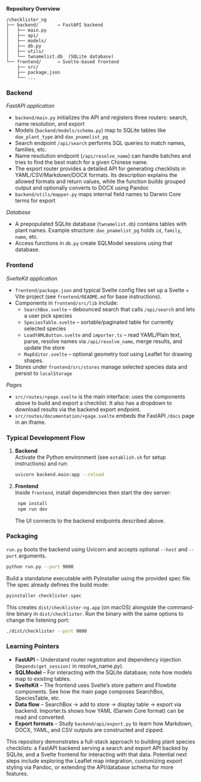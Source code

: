 **Repository Overview**

```
/checklister_ng
├── backend/       → FastAPI backend
│   ├── main.py
│   ├── api/
│   ├── models/
│   ├── db.py
│   ├── utils/
│   └── twnamelist.db  (SQLite database)
└── frontend/      → Svelte-based frontend
    ├── src/
    ├── package.json
    └── ...
```

### Backend

*FastAPI application*
- `backend/main.py` initializes the API and registers three routers: search, name resolution, and export
- Models (`backend/models/schema.py`) map to SQLite tables like `dao_plant_type` and `dao_pnamelist_pg`
- Search endpoint `/api/search` performs SQL queries to match names, families, etc.
- Name resolution endpoint (`/api/resolve_name`) can handle batches and tries to find the best match for a given Chinese name.
- The export router provides a detailed API for generating checklists in YAML/CSV/Markdown/DOCX formats. Its description explains the allowed formats and return values, while the function builds grouped output and optionally converts to DOCX using Pandoc
- `backend/utils/mapper.py` maps internal field names to Darwin Core terms for export

*Database*
- A prepopulated SQLite database (`twnamelist.db`) contains tables with plant names. Example structure: `dao_pnamelist_pg` holds `id`, `family`, `name`, etc.
- Access functions in `db.py` create SQLModel sessions using that database.

### Frontend

*SvelteKit application*
- `frontend/package.json` and typical Svelte config files set up a Svelte + Vite project (see `frontend/README.md` for base instructions).
- Components in `frontend/src/lib` include:
  - `SearchBox.svelte` – debounced search that calls `/api/search` and lets a user pick species
  - `SpeciesTable.svelte` – sortable/paginated table for currently selected species
  - `LoadYAMLButton.svelte` and `importer.ts` – read YAML/Plain text, parse, resolve names via `/api/resolve_name`, merge results, and update the store
  - `MapEditor.svelte` – optional geometry tool using Leaflet for drawing shapes.
- Stores under `frontend/src/stores` manage selected species data and persist to `localStorage`

*Pages*
- `src/routes/+page.svelte` is the main interface: uses the components above to build and export a checklist. It also has a dropdown to download results via the backend export endpoint.
- `src/routes/documentation/+page.svelte` embeds the FastAPI `/docs` page in an iframe.

### Typical Development Flow

1. **Backend**  
   Activate the Python environment (see `establish.sh` for setup instructions) and run:
   ```bash
   uvicorn backend.main:app --reload
   ```
2. **Frontend**  
   Inside `frontend`, install dependencies then start the dev server:
   ```bash
    npm install
    npm run dev
    ```
    The UI connects to the backend endpoints described above.

### Packaging

`run.py` boots the backend using Uvicorn and accepts optional `--host` and `--port` arguments.

```bash
python run.py --port 9000
```

Build a standalone executable with PyInstaller using the provided spec file. The spec already defines the build mode:

```bash
pyinstaller checklister.spec
```

This creates `dist/checklister-ng.app` (on macOS) alongside the command‐line
binary in `dist/checklister`. Run the binary with the same options to change the
listening port:

```bash
./dist/checklister --port 9000
```

### Learning Pointers

- **FastAPI** – Understand router registration and dependency injection (`Depends(get_session)` in resolve_name.py).
- **SQLModel** – For interacting with the SQLite database; note how models map to existing tables.
- **SvelteKit** – The frontend uses Svelte’s store pattern and Flowbite components. See how the main page composes SearchBox, SpeciesTable, etc.
- **Data flow** – SearchBox → add to store → display table → export via backend. Importer.ts shows how YAML (Darwin Core format) can be read and converted.
- **Export formats** – Study `backend/api/export.py` to learn how Markdown, DOCX, YAML, and CSV outputs are constructed and zipped.

This repository demonstrates a full-stack approach to building plant species checklists: a FastAPI backend serving a search and export API backed by SQLite, and a Svelte frontend for interacting with that data. Potential next steps include exploring the Leaflet map integration, customizing export styling via Pandoc, or extending the API/database schema for more features.
